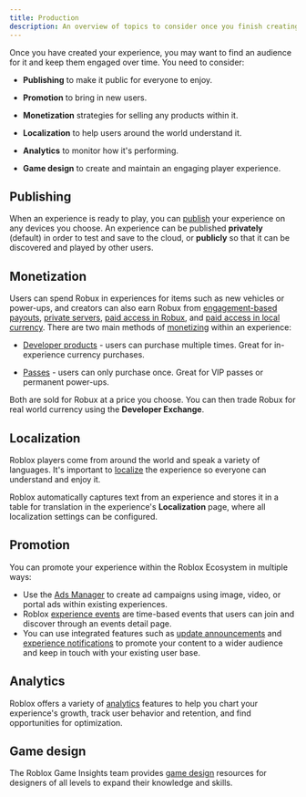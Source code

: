 ```yaml
---
title: Production
description: An overview of topics to consider once you finish creating your experience.
---
```


Once you have created your experience, you may want to find an audience for it
and keep them engaged over time. You need to consider:

- **Publishing** to make it public for everyone to enjoy.

- **Promotion** to bring in new users.

- **Monetization** strategies for selling any products within it.

- **Localization** to help users around the world understand it.

- **Analytics** to monitor how it's performing.

- **Game design** to create and maintain an engaging player experience.

## Publishing

When an experience is ready to play, you can [publish](../production/publishing/publish-experiences-and-places.md) your
experience on any devices you choose. An experience can be published **privately** (default) in order to test and save to the cloud, or **publicly** so that it can be discovered and played by other users.

## Monetization

Users can spend Robux in experiences for items such as new vehicles or
power-ups, and creators can also earn Robux from [engagement-based payouts](../production/monetization/engagement-based-payouts.md), [private servers](../production/monetization/private-servers.md), [paid access in Robux](../production/monetization/paid-access-robux.md), and [paid access in local currency](../production/monetization/paid-access-local-currency.md). There are two main methods of
[monetizing](../production/monetization/index.md) within an experience:

- [Developer products](../production/monetization/developer-products.md) - users can purchase
  multiple times. Great for in-experience currency purchases.

- [Passes](../production/monetization/game-passes.md) - users can only purchase once.
  Great for VIP passes or permanent power-ups.

Both are sold for Robux at a price you choose. You can then trade Robux for real
world currency using the **Developer Exchange**.

## Localization

Roblox players come from around the world and speak a variety of languages. It's
important to [localize](../production/localization/index.md) the experience so everyone can
understand and enjoy it.

Roblox automatically captures text from an experience and stores it in a table
for translation in the experience's **Localization** page, where all localization settings can be configured.

## Promotion

You can promote your experience within the Roblox Ecosystem in multiple ways:

- Use the [Ads Manager](../production/promotion/ads-manager.md#sponsored-experiences) to create ad campaigns using image, video, or portal ads within existing experiences.
- Roblox [experience events](../production/promotion/experience-events.md) are time-based events that users can join and discover through an events detail page.
- You can use integrated features such as [update announcements](../production/promotion/experience-events.md#announce-updates) and [experience notifications](../production/promotion/experience-notifications.md) to promote your content to a wider audience and keep in touch with your existing user base.

## Analytics

Roblox offers a variety of [analytics](../production/analytics/index.md) features to help you chart your experience's growth, track user behavior and retention, and find
opportunities for optimization.

## Game design

The Roblox Game Insights team provides [game design](../production/game-design/index.md) resources for designers of all levels to expand their knowledge and skills.
